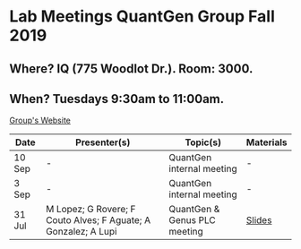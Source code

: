 # Lab Meetings QuantGen Group Fall 2019

## Where? IQ (775 Woodlot Dr.). Room: 3000.
## When? Tuesdays 9:30am to 11:00am.

[Group's Website](http://quantgen.github.io/)

| Date           | Presenter(s)     |  Topic(s)        |  Materials    |
| -------------  | ------------- | ------------- | ------------- |
|10 Sep | - |QuantGen internal meeting| - |
|3 Sep | - |QuantGen internal meeting| - |
|31 Jul |M Lopez; G Rovere; F Couto Alves; F Aguate; A Gonzalez; A Lupi|QuantGen & Genus PLC meeting|[Slides](https://www.dropbox.com/s/3mkrtesf4kkdil7/FinalPres.pptx?dl=0) |

